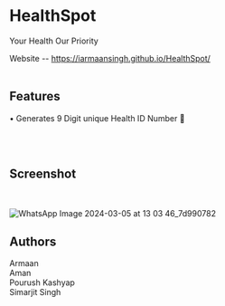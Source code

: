 # HealthSpot 
 Your Health Our Priority 
 <br>

Website -- https://iarmaansingh.github.io/HealthSpot/
<br>
<br>

## Features
• Generates 9 Digit unique Health ID Number 🪪

<br>
<br>

## Screenshot
<br>

![WhatsApp Image 2024-03-05 at 13 03 46_7d990782](https://github.com/iarmaansingh/HealthSpot/assets/141659365/696f9577-381c-47c2-ac5d-98468f4f8327)


## Authors 
Armaan <br>
Aman  <br>
Pourush Kashyap <br>
 Simarjit Singh <br>
